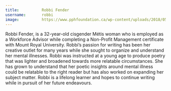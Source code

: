 ```yaml
---
title:          Robbi Fender
username:       robbi
image:          https://www.pphfoundation.ca/wp-content/uploads/2018/05/default-avatar-600x600.png        
---
```


Robbi Fender, is a 32-year-old cisgender Métis woman who is employed as a Workforce Advisor while completing a Non-Profit Management certificate with Mount Royal University. Robbi’s passion for writing has been her creative outlet for many years while she sought to organize and understand her mental illnesses. Robbi was instructed at a young age to produce poetry that was lighter and broadened towards more relatable circumstances. She has grown to understand that her poetic insights around mental illness could be relatable to the right reader but has also worked on expanding her subject matter. Robbi is a lifelong learner and hopes to continue writing while in pursuit of her future endeavours.
